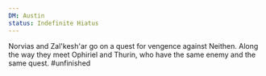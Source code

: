 ```yaml
---
DM: Austin
status: Indefinite Hiatus
---
```

Norvias and Zal'kesh'ar go on a quest for vengence against Neithen. Along the way they meet Ophiriel and Thurin, who have the same enemy and the same quest.
#unfinished